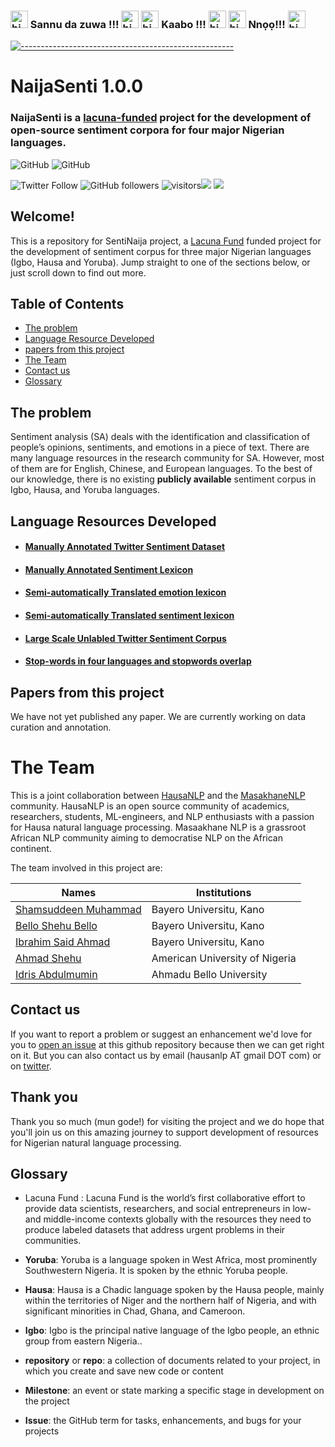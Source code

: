 ###  <img src="https://user-images.githubusercontent.com/1303154/88677602-1635ba80-d120-11ea-84d8-d263ba5fc3c0.gif" width="28px" alt="hi"> Sannu da zuwa !!! <img src="https://user-images.githubusercontent.com/1303154/88677602-1635ba80-d120-11ea-84d8-d263ba5fc3c0.gif" width="28px" alt="hi"> <img src="https://user-images.githubusercontent.com/1303154/88677602-1635ba80-d120-11ea-84d8-d263ba5fc3c0.gif" width="28px" alt="hi"> Kaabo !!! <img src="https://user-images.githubusercontent.com/1303154/88677602-1635ba80-d120-11ea-84d8-d263ba5fc3c0.gif" width="28px" alt="hi"> <img src="https://user-images.githubusercontent.com/1303154/88677602-1635ba80-d120-11ea-84d8-d263ba5fc3c0.gif" width="28px" alt="hi"> Nnọọ!!! <img src="https://user-images.githubusercontent.com/1303154/88677602-1635ba80-d120-11ea-84d8-d263ba5fc3c0.gif" width="28px" alt="hi"> 




<!-- ⚠️ This README has been generated from the file(s) "blueprint.md" ⚠️-->
[![-----------------------------------------------------](https://raw.githubusercontent.com/andreasbm/readme/master/assets/lines/colored.png)](#hausa-nlp)

# NaijaSenti 1.0.0

###  NaijaSenti is a [lacuna-funded](https://lacunafund.org) project for the development of open-source sentiment corpora for four major Nigerian languages.


![GitHub](https://img.shields.io/github/license/hausaNLP/HausaNLP)
![GitHub](https://img.shields.io/badge/license-CCBY-yellow)


![Twitter Follow](https://img.shields.io/twitter/follow/hausanlp?label=follow&style=social)
![GitHub followers](https://img.shields.io/github/followers/hausanlp?style=social)
![visitors](https://visitor-badge.glitch.me/badge?page_id=hausanlp.hausanlp)[<img src="https://img.shields.io/badge/chat-on slack-yellow.svg?logo=slack">](https://join.slack.com/t/hausanlp/shared_invite/zt-ndbyv4td-VyhGaGgMPk0c4A2OIBk2mA) 
[<img src="https://img.shields.io/badge/visit-our site-yellow.svg?logo=web">](https://hausanlp.github.io/) 


## Welcome!

This is a repository for SentiNaija project, a [Lacuna Fund](https://lacunafund.org) funded project for the development of sentiment corpus for three major Nigerian languages (Igbo, Hausa and Yoruba). Jump straight to one of the sections below, or just scroll down to find out more.

## Table of Contents

  - [The problem](#The-problem)
  - [Language Resource Developed](#Language-Resource-Devloped)
  - [papers from this project](#papers-from-this-project)
  - [The Team](#The-Team)
  - [Contact us](#contact-us)
  - [Glossary](#glossary)
  


## The problem

Sentiment analysis (SA) deals with the identification and classification of people’s opinions, sentiments, and emotions in a piece of text. There are many language resources in the research community for SA. However, most of them are for English, Chinese, and European languages. To the best of our knowledge, there is no existing **publicly available**  sentiment corpus in Igbo, Hausa, and Yoruba languages.


## Language Resources Developed


- #### [Manually Annotated Twitter Sentiment Dataset](https://github.com/hausanlp/NaijaSenti/blob/main/sections/datasets.md)

- #### [Manually Annotated Sentiment Lexicon](https://github.com/hausanlp/NaijaSenti/blob/main/sections/datasets.md)  

- #### [Semi-automatically Translated emotion lexicon](https://github.com/hausanlp/NaijaSenti/blob/main/sections/datasets.md)

- #### [Semi-automatically Translated sentiment lexicon](https://github.com/hausanlp/NaijaSenti/blob/main/sections/datasets.md)

- #### [Large Scale Unlabled Twitter Sentiment Corpus](https://github.com/hausanlp/NaijaSenti/blob/main/sections/datasets.md)

- #### [Stop-words in four languages and stopwords overlap](https://github.com/hausanlp/NaijaSenti/blob/main/sections/datasets.md)


## Papers from this project 


We have not yet published any paper. We are currently working on data curation and annotation.
  

 
# The Team


This is a joint collaboration between [HausaNLP](https://www.hausanlp.org) and the [MasakhaneNLP](https://www.masakhane.io) community. HausaNLP is an open source community of academics, researchers, students, ML-engineers, and NLP enthusiasts with a passion for Hausa natural language processing. Masaakhane NLP is a grassroot African NLP community aiming to democratise NLP on the African continent.

The team involved in this project are:

| Names | Institutions |
| --- | --- | 
| [Shamsuddeen Muhammad](https://www.hausanlp.org/author/shamsuddeen-hassan-muhammad/) | Bayero Universitu, Kano | 
| [Bello Shehu Bello](https://www.hausanlp.org/author/bello-shehu-bello/)| Bayero Universitu, Kano| |
| [Ibrahim Said Ahmad](https://www.hausanlp.org/author/ibrahim-said-ahmad/) | Bayero Universitu, Kano |
| [Ahmad Shehu](https://www.hausanlp.org/author/ahamdu-shehu/) | American University of Nigeria |
| [Idris Abdulmumin](https://www.hausanlp.org/author/shamsuddeen-hassan-muhammad/) | Ahmadu Bello University|


<!--

[contributors' guidelines](CONTRIBUTING.md) and our [roadmap](../../issues/1).

-->
<!--
   - Join our [Google group](hausa-nlp@googlegroups.com)
   - To be feature on our website? send us your details via hausanlp@gmail.com and use this as a [template](https://hausanlp.github.io/author/ibrahim-said-ahmad/)

<!--
[code of conduct](CODE_OF_CONDUCT.md) in all interactions both on and offline.

-->


<!-- 
http://indigenousblogs.com/ha/
-->
  

<!-- TODO: Add last video link 

## Maintainers (Hall of Fame)

-->


## Contact us

If you want to report a problem or suggest an enhancement we'd love for you to [open an issue](../../issues) at this github repository because then we can get right on it. But you can also contact us by email (hausanlp AT gmail DOT com) or on [twitter](https://twitter.com/hausanlp).

## Thank you

Thank you so much (mun gode!) for visiting the project and we do hope that you'll join us on this amazing journey to support development of resources for Nigerian natural language processing.

## Glossary

* Lacuna Fund : Lacuna Fund is the world’s first collaborative effort to provide data scientists, researchers, and social entrepreneurs in low- and middle-income contexts globally with the resources they need to produce labeled datasets that address urgent problems in their communities.

* **Yoruba**: Yoruba is a language spoken in West Africa, most prominently Southwestern Nigeria. It is spoken by the ethnic Yoruba people.

* **Hausa**:  Hausa is a Chadic language spoken by the Hausa people, mainly within the territories of Niger and the northern half of Nigeria, and with significant minorities in Chad, Ghana, and Cameroon.

* **Igbo**:  Igbo is the principal native language of the Igbo people, an ethnic group from eastern Nigeria..
* **repository** or **repo**: a collection of documents related to your project, in which you create and save new code or content

* **Milestone**: an event or state marking a specific stage in development on the project
* **Issue**: the GitHub term for tasks, enhancements, and bugs for your projects

